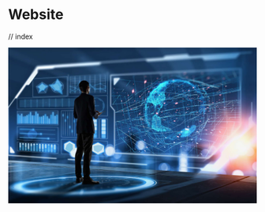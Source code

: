 # Website
// index

![8c0247527b_50165683_big-data](https://github.com/magicickey/Website/blob/main/8c0247527b_50165683_big-data.jpg?raw=true)
